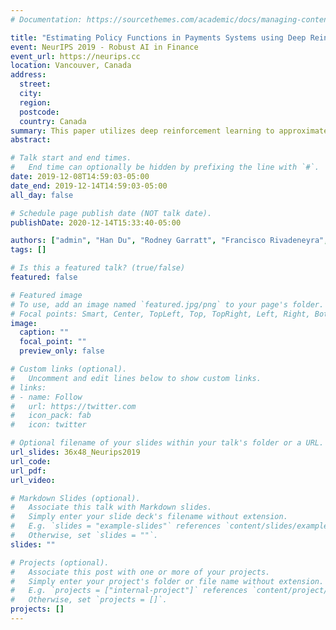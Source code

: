 ```yaml
---
# Documentation: https://sourcethemes.com/academic/docs/managing-content/

title: "Estimating Policy Functions in Payments Systems using Deep Reinforcement Learning"
event: NeurIPS 2019 - Robust AI in Finance
event_url: https://neurips.cc
location: Vancouver, Canada
address:
  street:
  city:
  region:
  postcode:
  country: Canada
summary: This paper utilizes deep reinforcement learning to approximate the policy rules of banks participating in a high-value payments system. In a simplified two-agent setting, the agents learn the optimal intraday payments policy and optimal initial liquidity choice policy. Our results show the applicability of DRL to estimate best-response functions in real-world strategic games.
abstract:

# Talk start and end times.
#   End time can optionally be hidden by prefixing the line with `#`.
date: 2019-12-08T14:59:03-05:00
date_end: 2019-12-14T14:59:03-05:00
all_day: false

# Schedule page publish date (NOT talk date).
publishDate: 2020-12-14T15:33:40-05:00

authors: ["admin", "Han Du", "Rodney Garratt", "Francisco Rivadeneyra", "Pablo Samuel Castro"]
tags: []

# Is this a featured talk? (true/false)
featured: false

# Featured image
# To use, add an image named `featured.jpg/png` to your page's folder.
# Focal points: Smart, Center, TopLeft, Top, TopRight, Left, Right, BottomLeft, Bottom, BottomRight.
image:
  caption: ""
  focal_point: ""
  preview_only: false

# Custom links (optional).
#   Uncomment and edit lines below to show custom links.
# links:
# - name: Follow
#   url: https://twitter.com
#   icon_pack: fab
#   icon: twitter

# Optional filename of your slides within your talk's folder or a URL.
url_slides: 36x48_Neurips2019
url_code:
url_pdf:
url_video:

# Markdown Slides (optional).
#   Associate this talk with Markdown slides.
#   Simply enter your slide deck's filename without extension.
#   E.g. `slides = "example-slides"` references `content/slides/example-slides.md`.
#   Otherwise, set `slides = ""`.
slides: ""

# Projects (optional).
#   Associate this post with one or more of your projects.
#   Simply enter your project's folder or file name without extension.
#   E.g. `projects = ["internal-project"]` references `content/project/deep-learning/index.md`.
#   Otherwise, set `projects = []`.
projects: []
---
```

